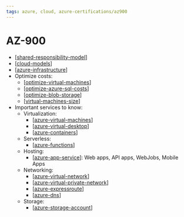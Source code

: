 ```yaml
---
tags: azure, cloud, azure-certifications/az900
---
```



# AZ-900

- [[shared-responsibility-model]]
- [[cloud-models]]
- [[azure-infrastructure]]
- Optimize costs:
  - [[optimize-virtual-machines]]
  - [[optimize-azure-sql-costs]]
  - [[optimize-blob-storage]]
  - [[virtual-machines-size]]
- Important services to know:
  - Virtualization:
    - [[azure-virtual-machines]]
    - [[azure-virtual-desktop]]
    - [[azure-containers]]
  - Serverless:
    - [[azure-functions]]
  - Hosting:
    - [[azure-app-service]]: Web apps, API apps, WebJobs, Mobile Apps
  - Networking:
    - [[azure-virtual-network]]
    - [[azure-virtual-private-network]]
    - [[azure-expressroute]]
    - [[azure-dns]]
  - Storage:
    - [[azure-storage-account]]

[//begin]: # "Autogenerated link references for markdown compatibility"
[shared-responsibility-model]: ../azure/shared-responsibility-model "Shared Responsibility Model"
[cloud-models]: ../azure/cloud-models "Cloud Models"
[azure-infrastructure]: ../azure/azure-infrastructure "Azure infrastructure"
[optimize-virtual-machines]: ../azure/optimize-virtual-machines "Cost optimization on Virtual Machines"
[optimize-azure-sql-costs]: ../azure/optimize-azure-sql-costs "Optimize Azure SQL costs"
[optimize-blob-storage]: ../azure/optimize-blob-storage "Costs optimizations on Azure Blob Storage"
[virtual-machines-size]: ../azure/virtual-machines-size "Virtual Machines size"
[azure-virtual-machines]: ../azure/azure-virtual-machines "Azure Virtual Machines"
[azure-virtual-desktop]: ../azure/azure-virtual-desktop "Azure Virtual Desktop"
[azure-containers]: ../azure/azure-containers "Azure Containers"
[azure-functions]: ../azure/azure-functions "Azure Functions"
[azure-app-service]: ../azure/azure-app-service "Azure App Service"
[azure-virtual-network]: ../azure/azure-virtual-network "Azure Virtual Network"
[azure-virtual-private-network]: ../azure/azure-virtual-private-network "Azure Virtual Private Network"
[azure-expressroute]: ../azure/azure-expressroute "Azure ExpressRoute"
[azure-dns]: ../azure/azure-dns "Azure DNS"
[azure-storage-account]: ../azure/azure-storage-account "Azure Storage Account"
[//end]: # "Autogenerated link references"
